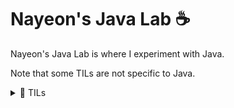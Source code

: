 # Nayeon's Java Lab ☕

Nayeon's Java Lab is where I experiment with Java.  

Note that some TILs are not specific to Java.

<details>
    <summary>🧪 TILs</summary>
    <ul>
        <li><code>Lengths.java</code>: Escape characters don't count towards the length of a string.</li>
        <li><code>Equality.java</code>: When two or more strings are created without <code>new</code>, then they both refer the same value.
        </li>
        <li><code>ShortCircuitOperators.java</code>: <code>&&</code> and <code>||</code> are short-circuit operators. If <code>X</code> is <code>false</code> in <code>X && Y</code>, then <code>Y</code> is not evaluated. If <code>X</code> is <code>true</code> in <code>X || Y</code>, then <code>Y</code> is not evaluated.</li>
    </ul>
</details>
